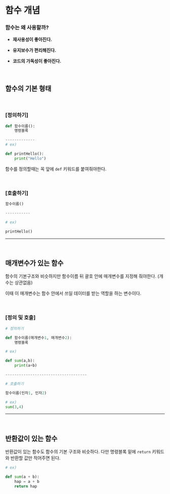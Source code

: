 # **함수 개념**
### **함수는 왜 사용할까?**

- **재사용성이 좋아진다.**

- **유지보수가 편리해진다.**

- **코드의 가독성이 좋아진다.**

<br>

## **함수의 기본 형태**

<br>

### **[정의하기]**

```python
def 함수이름():
	명령블록

-------------
# ex) 

def printHello():
	print("Hello")
```

함수를 정의할때는 꼭 앞에 `def` 키워드를 붙여줘야한다.

<br>

### **[호출하기]**

```python
함수이름()

-----------

# ex)

printHello()
```

---

<br>

## **매개변수가 있는 함수**

함수의 기본구조와 비슷하지만 함수이름 뒤 괄호 안에 매개변수를 지정해 줘야한다. (개수는 상관없음)

이때 이 매개변수는 함수 안에서 쓰일 데이터를 받는 역할을 하는 변수이다.

<br>

### **[정의 및 호출]**

```python
# 정의하기

def 함수이름(매개변수1, 매개변수2):
	명령블록

# ex)

def sum(a,b):
	print(a+b)

------------------------------------

# 호출하기

함수이름(인자1, 인자2)

# ex)
sum(3,4)

```

---

<br>

## **반환값이 있는 함수**

반환값이 있는 함수도 함수의 기본 구조와 비슷하다. 다만 명령블록 밑에 `return` 키워드와 반환할 값만 적어주면 된다.

```python
# ex) 

def sum(a + b):
	hap = a + b
	return hap

```